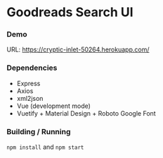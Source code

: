 # Goodreads Search UI

### Demo

URL: https://cryptic-inlet-50264.herokuapp.com/

### Dependencies

- Express
- Axios
- xml2json
- Vue (development mode)
- Vuetify + Material Design + Roboto Google Font

### Building / Running

```npm install``` and ```npm start```